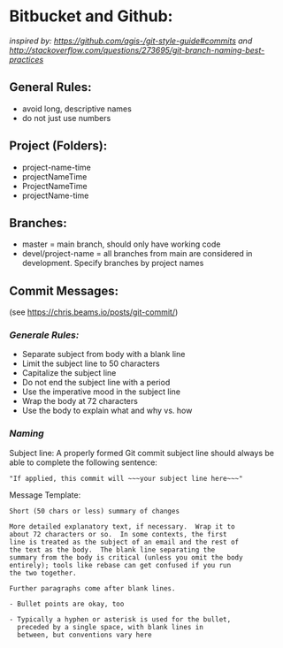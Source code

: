 # Bitbucket and Github:
<i>inspired by: https://github.com/agis-/git-style-guide#commits and http://stackoverflow.com/questions/273695/git-branch-naming-best-practices</i>

## General Rules:
* avoid long, descriptive names
* do not just use numbers

## Project (Folders):

* project-name-time
* projectNameTime
* ProjectNameTime
* projectName-time

## Branches:

* master = main branch, should only have working code
* devel/project-name = all branches from main are considered in development. Specify branches by project names

## Commit Messages:
(see https://chris.beams.io/posts/git-commit/)

### <i>Generale Rules:</i>
* Separate subject from body with a blank line
* Limit the subject line to 50 characters
* Capitalize the subject line
* Do not end the subject line with a period
* Use the imperative mood in the subject line
* Wrap the body at 72 characters
* Use the body to explain what and why vs. how

### <i> Naming </i>

Subject line: 
A properly formed Git commit subject line should always be able to complete the following sentence:

    "If applied, this commit will ~~~your subject line here~~~"

Message Template:

    Short (50 chars or less) summary of changes

    More detailed explanatory text, if necessary.  Wrap it to
    about 72 characters or so.  In some contexts, the first
    line is treated as the subject of an email and the rest of
    the text as the body.  The blank line separating the
    summary from the body is critical (unless you omit the body
    entirely); tools like rebase can get confused if you run
    the two together.

    Further paragraphs come after blank lines.

    - Bullet points are okay, too

    - Typically a hyphen or asterisk is used for the bullet,
      preceded by a single space, with blank lines in
      between, but conventions vary here